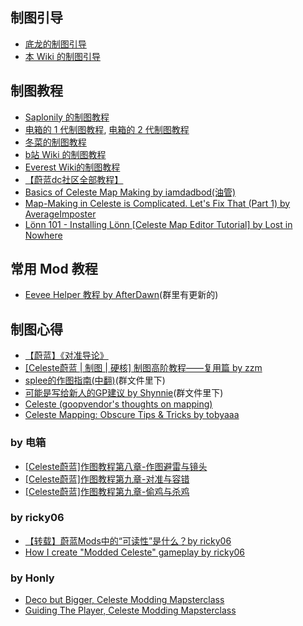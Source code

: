 ## 制图引导
* [底龙的制图引导](https://www.bilibili.com/video/BV1WwFvebEyP)
* [本 Wiki 的制图引导](./start/start.md)

## 制图教程
* [Saplonily 的制图教程](https://saplonily.top/celeste_modding_tutorial/)
* [电箱的 1 代制图教程](https://www.bilibili.com/video/BV1tR4y1X7wu), [电箱的 2 代制图教程](https://www.bilibili.com/video/av354525627)
* [冬菜的制图教程](../assets/mappings/overall/mod制作教程%5B冬菜%5D.pdf)
* [b站 Wiki 的制图教程](https://wiki.biligame.com/celeste/%E9%A6%96%E9%A1%B5)
* [Everest Wiki的制图教程](https://github.com/EverestAPI/Resources/wiki)
* [【蔚蓝dc社区全部教程】](https://docs.qq.com/sheet/DSHBRcE5pUWtnckJj?tab=000001)
* [Basics of Celeste Map Making by iamdadbod(油管)](https://www.youtube.com/watch?v=TqoQdNZ_CRA)
* [Map-Making in Celeste is Complicated. Let's Fix That (Part 1) by AverageImposter](https://www.youtube.com/watch?v=gzHQOnYHaO0)
* [Lönn 101 - Installing Lönn [Celeste Map Editor Tutorial] by Lost in Nowhere](https://www.youtube.com/watch?v=_1WWLDJhO3k&list=PL6zs9BBf3ArgrYqIB6mSAjuaKolU6q1Q-&index=1)

## 常用 Mod 教程
* [Eevee Helper 教程 by AfterDawn](../assets/mappings/useful_helpers/eevee/AfterDawn的eevee教程.docx)(群里有更新的)

## 制图心得
* [【蔚蓝】《对准导论》](https://www.bilibili.com/video/BV1UP411w7d2)
* [[Celeste蔚蓝 | 制图 | 硬核] 制图高阶教程——复用篇 by zzm](https://www.bilibili.com/video/BV17Y411R7jA/)
* [splee的作图指南(中翻)]()(群文件里下)
* [可能是写给新人的GP建议 by Shynnie]()(群文件里下)
* [Celeste (goopvendor's thoughts on mapping)](https://docs.google.com/document/d/182rHbY0aYmMoVH9ffMRyKwDRlBU5qG3PyJXHJfghDkA/edit?tab=t.0)
* [Celeste Mapping: Obscure Tips & Tricks by tobyaaa](https://docs.google.com/document/d/1t2_mr7VNGJ7q4BfsvfrZ9Se5g449Ppjxlsy_rozPMRo/edit?tab=t.0)

### by 电箱
* [[Celeste蔚蓝]作图教程第八章-作图避雷与镜头](https://www.bilibili.com/video/BV1qY411R7MY)
* [[Celeste蔚蓝]作图教程第九章-对准与容错](https://www.bilibili.com/video/BV1qY411R7MY)
* [[Celeste蔚蓝]作图教程第九章-偷鸡与杀鸡](https://www.bilibili.com/video/BV1SA411974R)

### by ricky06
* [【转载】蔚蓝Mods中的“可读性”是什么？by ricky06](https://www.bilibili.com/video/BV1QJKWzEEJR/)
* [How I create "Modded Celeste" gameplay by ricky06](https://www.youtube.com/watch?v=KpPkyR3yfeY)


### by Honly
* [Deco but Bigger, Celeste Modding Mapsterclass](https://www.youtube.com/watch?v=XDWQ40-C0YM&list=PLErPMvePYJWlg1z2O208ZL12q3HtkmTCJ&index=1)
* [Guiding The Player, Celeste Modding Mapsterclass](https://www.youtube.com/watch?v=BpHwqZExlKg&list=PLErPMvePYJWlg1z2O208ZL12q3HtkmTCJ&index=2)
